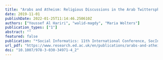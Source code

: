 ```yaml
---
title: "Arabs and Atheism: Religious Discussions in the Arab Twittersphere"
date: 2019-11-01
publishDate: 2022-01-25T11:14:46.250610Z
authors: ["Youssef Al Hariri", "walid-magdy", "Maria Wolters"]
publication_types: ["1"]
abstract: ""
featured: false
publication: "*Social Informatics: 11th International Conference, SocInfo 2019*"
url_pdf: "https://www.research.ed.ac.uk/en/publications/arabs-and-atheism-religious-discussions-in-the-arab-twittersphere"
doi: "10.1007/978-3-030-34971-4_2"
---
```


